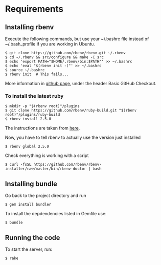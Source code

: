 # Requirements

## Installing rbenv

Execute the following commands, but use your ~/.bashrc file instead of ~/.bash_profile if you are working in Ubuntu.

```
$ git clone https://github.com/rbenv/rbenv.git ~/.rbenv
$ cd ~/.rbenv && src/configure && make -C src
$ echo 'export PATH="$HOME/.rbenv/bin:$PATH"' >> ~/.bashrc
$ echo 'eval "$(rbenv init -)"' >> ~/.bashrc
$ source ~/.bashrc
$ rbenv init  # This fails...
```

More information in [github page](https://github.com/rbenv/rbenv), under the header Basic GitHub Checkout.

### To install the latest ruby

```
$ mkdir -p "$(rbenv root)"/plugins
$ git clone https://github.com/rbenv/ruby-build.git "$(rbenv root)"/plugins/ruby-build
$ rbenv install 2.5.0
```

The instructions are taken from [here](https://github.com/rbenv/ruby-build#readme).

Now, you have to tell rbenv to actually use the version just installed

`$ rbenv global 2.5.0`

Check everything is working with a script

`$ curl -fsSL https://github.com/rbenv/rbenv-installer/raw/master/bin/rbenv-doctor | bash`

## Installing bundle

Go back to the project directory and run

`$ gem install bundler`

To install the depdendencies listed in Gemfile use:

`$ bundle`

## Running the code

To start the server, run:

`$ rake`
